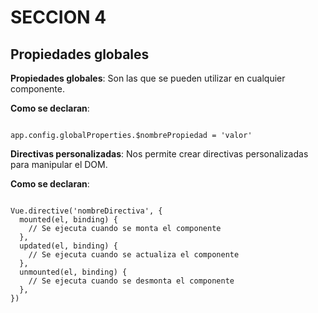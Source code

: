# SECCION 4

## Propiedades globales

**Propiedades globales**: Son las que se pueden utilizar en cualquier componente.

**Como se declaran**:

<code>
app.config.globalProperties.$nombrePropiedad = 'valor'
</code>

**Directivas personalizadas**: Nos permite crear directivas personalizadas para manipular el DOM.

**Como se declaran**:

<code>
Vue.directive('nombreDirectiva', {
  mounted(el, binding) {
    // Se ejecuta cuando se monta el componente
  },
  updated(el, binding) {
    // Se ejecuta cuando se actualiza el componente
  },
  unmounted(el, binding) {
    // Se ejecuta cuando se desmonta el componente
  },
})
</code>
